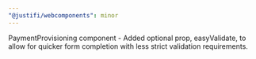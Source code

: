 ```yaml
---
"@justifi/webcomponents": minor
---
```


PaymentProvisioning component - Added optional prop, easyValidate, to allow for quicker form completion with less strict validation requirements.
